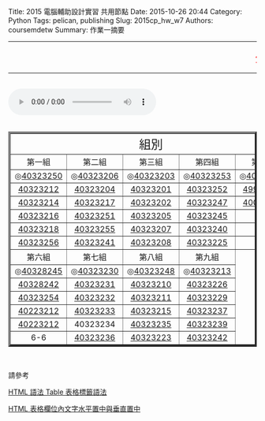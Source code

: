 Title: 2015 電腦輔助設計實習 共用節點
Date: 2015-10-26 20:44
Category: Python
Tags: pelican, publishing
Slug: 2015cp_hw_w7
Authors: coursemdetw
Summary: 作業一摘要

<hr>
<p><font size="5" face="Arial" color=RED><marquee border="0">公告 : 檔案容易遺失，推送資料前後，請妥善備份  </marquee></font></p>
<hr>
<br>
<html>
<head>
<title>Imagine Dragons - Demons</title>
</head>
<body>
    <audio controls pause loop>
        <source src="https://copy.com/wCV61MgYtAUpi2lY">
    </audio>
</body>
</html>
<br>
<br>
<table width="650" border=4 cellspacing="4">
<tr><td style="text-align:center;" colspan=5><font size="5">組別</font></td></tr>
<tr>
<td style="text-align:center;" colspan=1><font size="3">第一組</font></td>
<td style="text-align:center;" colspan=1><font size="3">第二組</font></td>
<td style="text-align:center;" colspan=1><font size="3">第三組</font></td>
<td style="text-align:center;" colspan=1><font size="3">第四組</font></td>
<td style="text-align:center;" colspan=1><font size="3">第五組</font></td>
</tr>
<tr>
<td style="text-align:center;" colspan=1>◎<a href='user/40323250/'>40323250</a></td> 
<td style="text-align:center;" colspan=1>◎<a href='user/40323206/'>40323206</a></td> 
<td style="text-align:center;" colspan=1>◎<a href='user/40323203/'>40323203</a></td> 
<td style="text-align:center;" colspan=1>◎<a href='user/40323253/'>40323253</a></td>
<td style="text-align:center;" colspan=1>◎<a href='user/40323222/'>40323222</a></td>
</tr>
<tr>
<td style="text-align:center;" colspan=1><a href='user/40323212/'>40323212</a></td>
<td style="text-align:center;" colspan=1><a href='user/40323204/'>40323204</a></td>
<td style="text-align:center;" colspan=1><a href='user/40323201/'>40323201</a></td>
<td style="text-align:center;" colspan=1><a href='user/40323252/'>40323252</a></td>
<td style="text-align:center;" colspan=1><a href='user/49923230/'>49923230</a></td>
</tr>
<tr>
<td style="text-align:center;" colspan=1><a href='user/40323214/'>40323214</a></td>
<td style="text-align:center;" colspan=1><a href='user/40323217/'>40323217</a></td>
<td style="text-align:center;" colspan=1><a href='user/40323202/'>40323202</a></td>
<td style="text-align:center;" colspan=1><a href='user/40323247/'>40323247</a></td>
<td style="text-align:center;" colspan=1><a href='user/40023256/'>40023256</a></td>
</tr>
<tr>
<td style="text-align:center;" colspan=1><a href='user/40323216/'>40323216</a></td>
<td style="text-align:center;" colspan=1><a href='user/40323251/'>40323251</a></td>
<td style="text-align:center;" colspan=1><a href='user/40323205/'>40323205</a></td>
<td style="text-align:center;" colspan=1><a href='user/40323245/'>40323245</a></td>
<td style="text-align:center;" colspan=1>5-4</td>
</tr>
<tr>
<td style="text-align:center;" colspan=1><a href='user/40323218/'>40323218</a></td>
<td style="text-align:center;" colspan=1><a href='user/40323255/'>40323255</a></td>
<td style="text-align:center;" colspan=1><a href='user/40323207/'>40323207</a></td>
<td style="text-align:center;" colspan=1><a href='user/40323240/'>40323240</a></td>
<td style="text-align:center;" colspan=1>5-5</td>
</tr>
<tr>
<td style="text-align:center;" colspan=1><a href='user/40323256/'>40323256</a></td>
<td style="text-align:center;" colspan=1><a href='user/40323241/'>40323241</a></td>
<td style="text-align:center;" colspan=1><a href='user/40323208/'>40323208</a></td>
<td style="text-align:center;" colspan=1><a href='user/40323225/'>40323225</a></td>
<td style="text-align:center;" colspan=1>5-6</td>
</tr>
<tr>
<td style="text-align:center;" colspan=1><font size="3">第六組</font></td>
<td style="text-align:center;" colspan=1><font size="3">第七組</font></td>
<td style="text-align:center;" colspan=1><font size="3">第八組</font></td>
<td style="text-align:center;" colspan=1><font size="3">第九組</font></td>
</tr>
<tr>
<td style="text-align:center;" colspan=1>◎<a href='user/40328245/'>40328245</a></td> 
<td style="text-align:center;" colspan=1>◎<a href='user/40323230/'>40323230</a></td> 
<td style="text-align:center;" colspan=1>◎<a href='user/40323248/'>40323248</a></td> 
<td style="text-align:center;" colspan=1>◎<a href='user/40323213/'>40323213</a></td> 
</tr>
<tr>
<td style="text-align:center;" colspan=1><a href='user/40328242/'>40328242</a></td>
<td style="text-align:center;" colspan=1><a href='user/40323231/'>40323231</a></td>
<td style="text-align:center;" colspan=1><a href='user/40323210/'>40323210</a></td>
<td style="text-align:center;" colspan=1><a href='user/40323226/'>40323226</a></td>
</tr>
<tr>
<td style="text-align:center;" colspan=1><a
href='user/40323254/'>40323254</a></td>
<td style="text-align:center;" colspan=1><a href='user/40323232/'>40323232</a></td>
<td style="text-align:center;" colspan=1><a href='user/40323211/'>40323211</a></td>
<td style="text-align:center;" colspan=1><a href='user/40323229/'>40323229</a></td>
</tr>
<tr>
<td style="text-align:center;" colspan=1><a href='user/40223212/'>40223212</a></td>
<td style="text-align:center;" colspan=1><a href='user/40323233/'>40323233</a></td>
<td style="text-align:center;" colspan=1><a href='user/40323215/'>40323215</a></td>
<td style="text-align:center;" colspan=1><a href='user/40323237/'>40323237</a></td>
</tr>
<tr>
<td style="text-align:center;" colspan=1><a href='user/40223212/'>40223212</a></td>
<td style="text-align:center;" colspan=1>40323234</td>
<td style="text-align:center;" colspan=1><a href='user/40323235/'>40323235</a></td>
<td style="text-align:center;" colspan=1><a href='user/40323239/'>40323239</a></td>
</tr>
<tr>
<td style="text-align:center;" colspan=1>6-6</td>
<td style="text-align:center;" colspan=1><a href='user/40323236/'>40323236</a></td></td>
<td style="text-align:center;" colspan=1><a href='user/40323223/'>40323223</a></td>
<td style="text-align:center;" colspan=1><a href='user/40323242/'>40323242</a></td>
</tr>
</table>
<br>
<p>請參考</p>
<p><a href="http://clie.ws/bbs/?app=blog&blogid=15&showentry=496&">HTML 語法 Table 表格標籤語法</a></p>
<p><a href="http://www.webtech.tw/info.php?tid=HTML+%E8%A1%A8%E6%A0%BC%E6%AC%84%E4%BD%8D%E5%85%A7%E6%96%87%E5%AD%97%E6%B0%B4%E5%B9%B3%E7%BD%AE%E4%B8%AD%E8%88%87%E5%9E%82%E7%9B%B4%E7%BD%AE%E4%B8%AD">HTML 表格欄位內文字水平置中與垂直置中</a></p>
<br>
<br>
<br>


